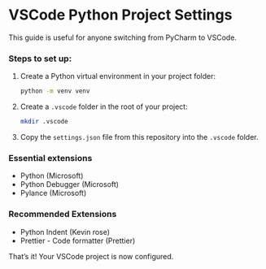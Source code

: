 # VSCode Python Project Settings

This guide is useful for anyone switching from PyCharm to VSCode.

### Steps to set up:

1. Create a Python virtual environment in your project folder:
   ```bash
   python -m venv venv
   ```

2. Create a `.vscode` folder in the root of your project:
   ```bash
   mkdir .vscode
   ```

3. Copy the `settings.json` file from this repository into the `.vscode` folder.


### Essential extensions

- Python (Microsoft)
- Python Debugger (Microsoft)
- Pylance (Microsoft)
  
### Recommended Extensions

- Python Indent (Kevin rose)
- Prettier - Code formatter (Prettier)

That’s it! Your VSCode project is now configured.
